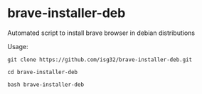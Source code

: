 # brave-installer-deb
Automated script to install brave browser in debian distributions

Usage:

```
git clone https://github.com/isg32/brave-installer-deb.git

cd brave-installer-deb

bash brave-installer-deb
```
